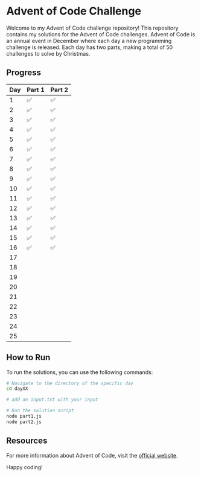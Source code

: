 # Advent of Code Challenge

Welcome to my Advent of Code challenge repository! This repository contains my solutions for the Advent of Code challenges. Advent of Code is an annual event in December where each day a new programming challenge is released. Each day has two parts, making a total of 50 challenges to solve by Christmas.

## Progress

| Day | Part 1 | Part 2 |
| --- | ------ | ------ |
| 1   | ✅     | ✅     |
| 2   | ✅     | ✅     |
| 3   | ✅     | ✅     |
| 4   | ✅     | ✅     |
| 5   | ✅     | ✅     |
| 6   | ✅     | ✅     |
| 7   | ✅     | ✅     |
| 8   | ✅     | ✅     |
| 9   | ✅     | ✅     |
| 10  | ✅     | ✅     |
| 11  | ✅     | ✅     |
| 12  | ✅     | ✅     |
| 13  | ✅     | ✅     |
| 14  | ✅     | ✅     |
| 15  | ✅     | ✅     |
| 16  | ✅     | ✅     |
| 17  |        |        |
| 18  |        |        |
| 19  |        |        |
| 20  |        |        |
| 21  |        |        |
| 22  |        |        |
| 23  |        |        |
| 24  |        |        |
| 25  |        |        |

## How to Run

To run the solutions, you can use the following commands:

```sh
# Navigate to the directory of the specific day
cd dayXX

# add an input.txt with your input

# Run the solution script
node part1.js
node part2.js
```

## Resources

For more information about Advent of Code, visit the [official website](https://adventofcode.com/).

Happy coding!
